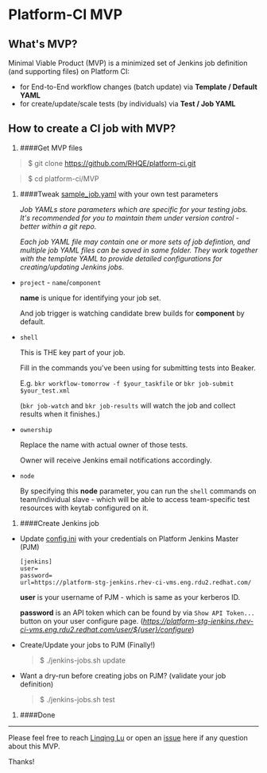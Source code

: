 # Platform-CI MVP

## What's MVP?

Minimal Viable Product (MVP) is a minimized set of Jenkins job definition (and supporting files) on Platform CI:

  - for End-to-End workflow changes (batch update) via **Template / Default YAML**
  - for create/update/scale tests (by individuals) via **Test / Job YAML**

## How to create a CI job with MVP?

1. ####Get MVP files

  >$ git clone https://github.com/RHQE/platform-ci.git

  >$ cd platform-ci/MVP

1. ####Tweak [sample_job.yaml](/MVP/sample_job.yaml/) with your own test parameters

    *Job YAMLs store parameters which are specific for your testing jobs. It's recommended for you to maintain them under version control - better within a git repo.*

    *Each job YAML file may contain one or more sets of job defintion, and multiple job YAML files can be saved in same folder. They work together with the template YAML to provide detailed configurations for creating/updating Jenkins jobs.*

  - `project` - `name`/`component`

     **name** is unique for identifying your job set.

     And job trigger is watching candidate brew builds for **component** by default.

  - `shell`

     This is THE key part of your job.

     Fill in the commands you've been using for submitting tests into Beaker.

     E.g. `bkr workflow-tomorrow -f $your_taskfile` or `bkr job-submit $your_test.xml`

     (`bkr job-watch` and `bkr job-results` will watch the job and collect results when it finishes.)

  - `ownership`

     Replace the name with actual owner of those tests.

     Owner will receive Jenkins email notifications accordingly.

  - `node`

     By specifying this **node** parameter, you can run the `shell` commands on team/individual slave - which will be able to access team-specific test resources with keytab configured on it.

1. ####Create Jenkins job

  - Update [config.ini](/MVP/config.ini/) with your credentials on Platform Jenkins Master (PJM)

        [jenkins]
        user=
        password=
        url=https://platform-stg-jenkins.rhev-ci-vms.eng.rdu2.redhat.com/

    **user** is your username of PJM - which is same as your kerberos ID.

    **password** is an API token which can be found by via `Show API Token...` button on your user configure page. (*https://platform-stg-jenkins.rhev-ci-vms.eng.rdu2.redhat.com/user/${user}/configure*)

  - Create/Update your jobs to PJM (Finally!)

     >$ ./jenkins-jobs.sh update

  - Want a dry-run before creating jobs on PJM? (validate your job definition)

     >$ ./jenkins-jobs.sh test

1. ####Done


---
Please feel free to reach [Linqing Lu](mailto:lilu@redhat.com) or open an [issue](https://github.com/RHQE/platform-ci/issues) here if any question about this MVP.

Thanks!
